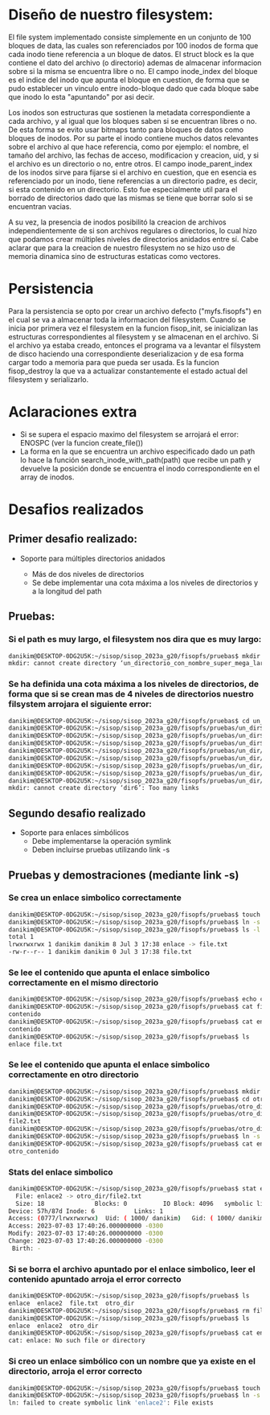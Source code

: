 
# Diseño de nuestro filesystem:

El file system implementado consiste simplemente en un conjunto de 100 bloques de data, las cuales son referenciados por 100 inodos de forma que cada inodo tiene referencia a un bloque de datos.
El struct block es la que contiene el dato del archivo (o directorio) ademas de almacenar informacion sobre si la misma se encuentra libre o no. El campo inode_index del bloque es el indice del inodo que apunta el bloque en cuestion, de forma que se pudo establecer un vinculo entre inodo-bloque dado que cada bloque sabe que inodo lo esta "apuntando" por asi decir.

Los inodos son estructuras que sostienen la metadata correspondiente a cada archivo, y al igual que los bloques saben si se encuentran libres o no. De esta forma se evito usar bitmaps tanto para bloques de datos como bloques de inodos.
Por su parte el inodo contiene muchos datos relevantes sobre el archivo al que hace referencia, como por ejemplo: el nombre, el tamaño del archivo, las fechas de acceso,
modificacion y creacion, uid, y si el archivo es un directorio o no, entre otros.
El campo inode_parent_index de los inodos sirve para fijarse si el archivo en cuestion, que en esencia es referenciado por un inodo, tiene referencias a un directorio padre, es decir, si esta contenido en un directorio. Esto fue especialmente util para el borrado de directorios dado que las mismas se tiene que borrar solo si se encuentran vacias.

A su vez, la presencia de inodos posibilitó la creacion de archivos independientemente de si son archivos regulares o directorios, lo cual hizo que podamos crear múltiples niveles de directorios anidados entre sí.
Cabe aclarar que para la creacion de nuestro filesystem no se hizo uso de memoria dinamica sino de estructuras estaticas como vectores.

# Persistencia

Para la persistencia se opto por crear un archivo defecto ("myfs.fisopfs") en el cual se va a almacenar toda la informacion del filesystem. Cuando se inicia por primera vez el filesystem en la funcion fisop_init, se inicializan las estructuras correspondientes al filesystem y se almacenan en el archivo.
Si el archivo ya estaba creado, entonces el programa va a levantar el filsystem de disco haciendo una correspondiente deserializacion y de esa forma cargar todo a memoria para que pueda ser usada.
Es la funcion fisop_destroy la que va a actualizar constantemente el estado actual del filesystem y serializarlo.

# Aclaraciones extra

- Si se supera el espacio maximo del filesystem se arrojará el error: ENOSPC (ver la funcion create_file())
- La forma en la que se encuentra un archivo especificado dado un path lo hace la función search_inode_with_path(path) que recibe un path y devuelve la posición donde se encuentra el inodo correspondiente en el array de inodos.

# Desafios realizados

## Primer desafio realizado:

- Soporte para múltiples directorios anidados

  - Más de dos niveles de directorios
  - Se debe implementar una cota máxima a los niveles de directorios y a la longitud del path

## Pruebas:

### Si el path es muy largo, el filesystem nos dira que es muy largo:

```bash
danikim@DESKTOP-0DG2U5K:~/sisop/sisop_2023a_g20/fisopfs/pruebas$ mkdir un_directorio_con_nombre_super_mega_largooooooooooooooooooooooooooooooooooooo
mkdir: cannot create directory ‘un_directorio_con_nombre_super_mega_largooooooooooooooooooooooooooooooooooooo’: File name too long
```

### Se ha definida una cota máxima a los niveles de directorios, de forma que si se crean mas de 4 niveles de directorios nuestro filsystem arrojara el siguiente error:

```bash
danikim@DESKTOP-0DG2U5K:~/sisop/sisop_2023a_g20/fisopfs/pruebas$ cd un_dir/
danikim@DESKTOP-0DG2U5K:~/sisop/sisop_2023a_g20/fisopfs/pruebas/un_dir$ mkdir dir2
danikim@DESKTOP-0DG2U5K:~/sisop/sisop_2023a_g20/fisopfs/pruebas/un_dir$ mkdir dir3
danikim@DESKTOP-0DG2U5K:~/sisop/sisop_2023a_g20/fisopfs/pruebas/un_dir$ cd dir3
danikim@DESKTOP-0DG2U5K:~/sisop/sisop_2023a_g20/fisopfs/pruebas/un_dir/dir3$ mkdir dir4
danikim@DESKTOP-0DG2U5K:~/sisop/sisop_2023a_g20/fisopfs/pruebas/un_dir/dir3$ cd dir4/
danikim@DESKTOP-0DG2U5K:~/sisop/sisop_2023a_g20/fisopfs/pruebas/un_dir/dir3/dir4$ mkdir dir5
danikim@DESKTOP-0DG2U5K:~/sisop/sisop_2023a_g20/fisopfs/pruebas/un_dir/dir3/dir4$ cd dir5/
danikim@DESKTOP-0DG2U5K:~/sisop/sisop_2023a_g20/fisopfs/pruebas/un_dir/dir3/dir4/dir5$ mkdir dir6
mkdir: cannot create directory ‘dir6’: Too many links
```

## Segundo desafio realizado

- Soporte para enlaces simbólicos
  - Debe implementarse la operación symlink
  - Deben incluirse pruebas utilizando link -s

## Pruebas y demostraciones (mediante link -s)

### Se crea un enlace simbolico correctamente

```bash
danikim@DESKTOP-0DG2U5K:~/sisop/sisop_2023a_g20/fisopfs/pruebas$ touch file.txt
danikim@DESKTOP-0DG2U5K:~/sisop/sisop_2023a_g20/fisopfs/pruebas$ ln -s file.txt enlace
danikim@DESKTOP-0DG2U5K:~/sisop/sisop_2023a_g20/fisopfs/pruebas$ ls -l
total 1
lrwxrwxrwx 1 danikim danikim 8 Jul 3 17:38 enlace -> file.txt
-rw-r--r-- 1 danikim danikim 0 Jul 3 17:38 file.txt
```

### Se lee el contenido que apunta el enlace simbolico correctamente en el mismo directorio

```bash
danikim@DESKTOP-0DG2U5K:~/sisop/sisop_2023a_g20/fisopfs/pruebas$ echo contenido > file.txt
danikim@DESKTOP-0DG2U5K:~/sisop/sisop_2023a_g20/fisopfs/pruebas$ cat file.txt
contenido
danikim@DESKTOP-0DG2U5K:~/sisop/sisop_2023a_g20/fisopfs/pruebas$ cat enlace
contenido
danikim@DESKTOP-0DG2U5K:~/sisop/sisop_2023a_g20/fisopfs/pruebas$ ls
enlace file.txt
```

### Se lee el contenido que apunta el enlace simbolico correctamente en otro directorio

```bash
danikim@DESKTOP-0DG2U5K:~/sisop/sisop_2023a_g20/fisopfs/pruebas$ mkdir otro_dir
danikim@DESKTOP-0DG2U5K:~/sisop/sisop_2023a_g20/fisopfs/pruebas$ cd otro_dir/
danikim@DESKTOP-0DG2U5K:~/sisop/sisop_2023a_g20/fisopfs/pruebas/otro_dir$ echo otro_contenido > file2.txt
danikim@DESKTOP-0DG2U5K:~/sisop/sisop_2023a_g20/fisopfs/pruebas/otro_dir$ ls
file2.txt
danikim@DESKTOP-0DG2U5K:~/sisop/sisop_2023a_g20/fisopfs/pruebas/otro_dir$ cd ..
danikim@DESKTOP-0DG2U5K:~/sisop/sisop_2023a_g20/fisopfs/pruebas$ ln -s otro_dir/file2.txt enlace2
danikim@DESKTOP-0DG2U5K:~/sisop/sisop_2023a_g20/fisopfs/pruebas$ cat enlace2
otro_contenido
```

### Stats del enlace simbolico

```bash
danikim@DESKTOP-0DG2U5K:~/sisop/sisop_2023a_g20/fisopfs/pruebas$ stat enlace2
  File: enlace2 -> otro_dir/file2.txt
  Size: 18              Blocks: 0          IO Block: 4096   symbolic link
Device: 57h/87d Inode: 6           Links: 1
Access: (0777/lrwxrwxrwx)  Uid: ( 1000/ danikim)   Gid: ( 1000/ danikim)
Access: 2023-07-03 17:40:26.000000000 -0300
Modify: 2023-07-03 17:40:26.000000000 -0300
Change: 2023-07-03 17:40:26.000000000 -0300
 Birth: -
```

### Si se borra el archivo apuntado por el enlace simbolico, leer el contenido apuntado arroja el error correcto

```bash
danikim@DESKTOP-0DG2U5K:~/sisop/sisop_2023a_g20/fisopfs/pruebas$ ls
enlace  enlace2  file.txt  otro_dir
danikim@DESKTOP-0DG2U5K:~/sisop/sisop_2023a_g20/fisopfs/pruebas$ rm file.txt
danikim@DESKTOP-0DG2U5K:~/sisop/sisop_2023a_g20/fisopfs/pruebas$ ls
enlace  enlace2  otro_dir
danikim@DESKTOP-0DG2U5K:~/sisop/sisop_2023a_g20/fisopfs/pruebas$ cat enlace
cat: enlace: No such file or directory
```

### Si creo un enlace simbólico con un nombre que ya existe en el directorio, arroja el error correcto

```bash
danikim@DESKTOP-0DG2U5K:~/sisop/sisop_2023a_g20/fisopfs/pruebas$ touch file3.txt
danikim@DESKTOP-0DG2U5K:~/sisop/sisop_2023a_g20/fisopfs/pruebas$ ln -s file3.txt enlace2
ln: failed to create symbolic link 'enlace2': File exists
```

